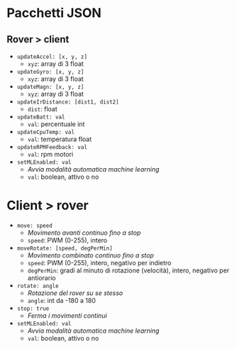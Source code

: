 # Pacchetti JSON

## Rover > client

- `updateAccel: [x, y, z]`
  - `xyz`: array di 3 float
- `updateGyro: [x, y, z]`
  - `xyz`: array di 3 float
- `updateMagn: [x, y, z]`
  - `xyz`: array di 3 float
- `updateIrDistance: [dist1, dist2]`
  - `dist`: float
- `updateBatt: val`
  - `val`: percentuale int
- `updateCpuTemp: val`
  - `val`: temperatura float
- `updateRPMFeedback: val`
  - `val`: rpm motori
- `setMLEnabled: val`
  - _Avvia modalità automatica machine learning_
  - `val`: boolean, attivo o no

# Client > rover

- `move: speed`
  - _Movimento avanti continuo fino a stop_
  - `speed`: PWM (0-255), intero
- `moveRotate: [speed, degPerMin]`
  - _Movimento combinato continuo fino a stop_
  - `speed`: PWM (0-255), intero, negativo per indietro
  - `degPerMin`: gradi al minuto di rotazione (velocità), intero, negativo per antiorario
- `rotate: angle`
  - _Rotazione del rover su se stesso_
  - `angle`: int da -180 a 180
- `stop: true`
  - _Ferma i movimenti continui_
- `setMLEnabled: val`
  - _Avvia modalità automatica machine learning_
  - `val`: boolean, attivo o no
